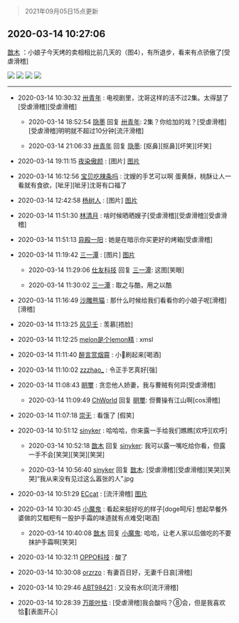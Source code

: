 > 2021年09月05日15点更新
<link rel="stylesheet" href="https://cdn.jsdelivr.net/gh/taotie6/sampleJSON@main/css/photo_show.css">


 ## 2020-03-14 10:27:06 

 [㪚木](https://www.coolapk.com/feed/17259078?shareKey=NjE4ZjU2ZTkzYjY0NjEzMTc1MzM~) ：小娘子今天烤的卖相相比前几天的（图4），有所退步，看来有点骄傲了[受虐滑稽] 

<div class="album">
<img class="img-item" src="http://image.coolapk.com/feed/2020/0314/10/1081091_0a68c0e4_2824_3034@3325x2494.jpeg" />
<img class="img-item" src="http://image.coolapk.com/feed/2020/0314/10/1081091_34a018f3_2824_3037@3064x2296.jpeg" />
<img class="img-item" src="http://image.coolapk.com/feed/2020/0314/10/1081091_022a0fa8_2824_3039@3325x2494.jpeg" />
<img class="img-item" src="http://image.coolapk.com/feed/2020/0310/21/1081091_72f4d5ea_7861_4346@1080x1440.jpeg" />
</div>

 ------- 

- 2020-03-14 10:30:32 [卅青年](uid=855301) : 电视剧里，沈哥这样的活不过2集。太得瑟了[受虐滑稽][受虐滑稽] 

    - 2020-03-14 18:52:54 [隐墨](uid=683778) 回复 [卅青年](uid=855301): 2集？你给加的戏？[受虐滑稽][受虐滑稽]明明就不超过10分钟[流汗滑稽] 

    - 2020-03-14 21:06:33 [卅青年](uid=855301) 回复 [隐墨](uid=683778): [抠鼻][抠鼻][坏笑][坏笑] 

- 2020-03-14 19:11:15 [夜染傲颜](uid=2884557) : [图片] [图片](http://image.coolapk.com/feed/2019/1011/01/2114391_ecc160c1_7270_8698@198x195.jpeg)

- 2020-03-14 16:12:56 [宝贝吃辣条吗](uid=1179959) : 沈嫂的手艺可以啊   蛋黄酥，桃酥让人一看就有食欲，[呲牙][呲牙]沈哥有口福了 

- 2020-03-14 12:42:58 [杨树人](uid=2082362) : [图片] [图片](http://image.coolapk.com/feed/2020/0314/12/2082362_259fad49_0975_6131@1080x1702.jpeg)

- 2020-03-14 11:51:30 [林清月](uid=3083763) : 啥时候晒晒嫂子[受虐滑稽][受虐滑稽][受虐滑稽] 

- 2020-03-14 11:51:13 [异殿一阳](uid=2299273) : 她是在暗示你买更好的烤箱[受虐滑稽] 

- 2020-03-14 11:19:42 [三一潭](uid=3327942) : [图片] [图片](http://image.coolapk.com/feed/2020/0301/13/1840897_cc884703_9283_8943@512x329.gif)

    - 2020-03-14 11:29:06 [仕友科技](uid=3045398) 回复 [三一潭](uid=3327942): 这图[笑眼] 

    - 2020-03-14 11:30:02 [三一潭](uid=3327942) : 取之与酷，用之以酷 

- 2020-03-14 11:16:49 [沙雕熊猫](uid=1850323) : 那什么时候给我们看看你的小娘子呢[滑稽][滑稽] 

- 2020-03-14 11:13:25 [风见壬](uid=1512297) : 羡慕[捂脸] 

- 2020-03-14 11:12:25 [melon是个lemon精](uid=2080744) : xmsl 

- 2020-03-14 11:11:40 [醉言赏烟霄](uid=1066979) : 小🍋刷起来[喝酒] 

- 2020-03-14 11:10:02 [zzzhao_](uid=1806828) : 令正手艺真好[强] 

- 2020-03-14 11:08:43 [眀璽](uid=1626200) : 贪恋他人娇妻，我与曹贼有何异[受虐滑稽] 

    - 2020-03-14 11:09:49 [ChWorld](uid=2064377) 回复 [眀璽](uid=1626200): 但曹操有江山啊[cos滑稽] 

- 2020-03-14 11:07:18 [崇无](uid=1210616) : 看饿了 [假笑] 

- 2020-03-14 10:51:12 [sinyker](uid=684334) : 哈哈哈，你来露一手给我们瞧瞧[欢呼][欢呼] 

    - 2020-03-14 10:52:18 [㪚木](uid=1081091) 回复 [sinyker](uid=684334): 我可以露一嘴吃给你看，但露一手不会[笑哭][笑哭][笑哭] 

    - 2020-03-14 10:56:40 [sinyker](uid=684334) 回复 [㪚木](uid=1081091): [受虐滑稽][受虐滑稽][笑哭][笑哭]“我从来没有见过这么嚣张的人”.jpg 

- 2020-03-14 10:51:29 [ECcat](uid=2664749) : [流汗滑稽] [图片](http://image.coolapk.com/feed/2020/0314/10/2664749_8b4ba2c7_4288_0167@1079x1440.jpeg)

- 2020-03-14 10:30:45 [小魔鬼](uid=673514) : 看起来挺好吃的样子[doge呵斥]
想起早餐外婆做的艾糍粑有一股护手霜的味道就有点难受[喝酒] 

    - 2020-03-14 10:40:08 [㪚木](uid=1081091) 回复 [小魔鬼](uid=673514): 哈哈，让老人家以后做吃的不要抹护手霜啊[笑哭] 

- 2020-03-14 10:32:11 [OPPO科技](uid=2281316) : 酸了 

- 2020-03-14 10:30:08 [orzrzo](uid=1007653) : 有妻百日好，无妻千日哀[滑稽] 

- 2020-03-14 10:29:46 [ABT98421](uid=1530818) : 又没有水印[流汗滑稽] 

- 2020-03-14 10:28:39 [万能叶枯](uid=1458086) : [受虐滑稽]我会酸吗？⑧会，但是我喜欢恰🍋[表面开心] 

